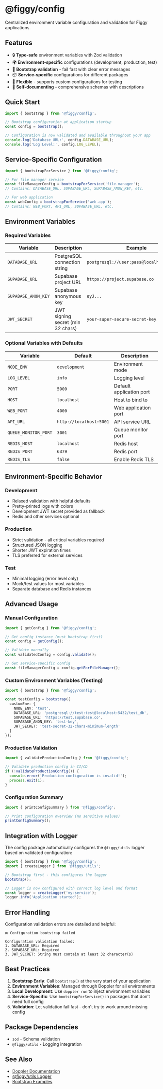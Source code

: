 # @figgy/config

Centralized environment variable configuration and validation for Figgy applications.

## Features

- 🔒 **Type-safe** environment variables with Zod validation
- 🌍 **Environment-specific** configurations (development, production, test)
- 🚀 **Bootstrap validation** - fail fast with clear error messages
- 📦 **Service-specific** configurations for different packages
- 🔧 **Flexible** - supports custom configurations for testing
- 📝 **Self-documenting** - comprehensive schemas with descriptions

## Quick Start

```typescript
import { bootstrap } from '@figgy/config';

// Bootstrap configuration at application startup
const config = bootstrap();

// Configuration is now validated and available throughout your app
console.log('Database URL:', config.DATABASE_URL);
console.log('Log Level:', config.LOG_LEVEL);
```

## Service-Specific Configuration

```typescript
import { bootstrapForService } from '@figgy/config';

// For file manager service
const fileManagerConfig = bootstrapForService('file-manager');
// Contains: DATABASE_URL, SUPABASE_URL, SUPABASE_ANON_KEY, etc.

// For web application
const webConfig = bootstrapForService('web-app');
// Contains: WEB_PORT, API_URL, SUPABASE_URL, etc.
```

## Environment Variables

### Required Variables

| Variable | Description | Example |
|----------|-------------|---------|
| `DATABASE_URL` | PostgreSQL connection string | `postgresql://user:pass@localhost:5432/db` |
| `SUPABASE_URL` | Supabase project URL | `https://project.supabase.co` |
| `SUPABASE_ANON_KEY` | Supabase anonymous key | `eyJ...` |
| `JWT_SECRET` | JWT signing secret (min 32 chars) | `your-super-secure-secret-key` |

### Optional Variables with Defaults

| Variable | Default | Description |
|----------|---------|-------------|
| `NODE_ENV` | `development` | Environment mode |
| `LOG_LEVEL` | `info` | Logging level |
| `PORT` | `5000` | Default application port |
| `HOST` | `localhost` | Host to bind to |
| `WEB_PORT` | `4000` | Web application port |
| `API_URL` | `http://localhost:5001` | API service URL |
| `QUEUE_MONITOR_PORT` | `3001` | Queue monitor port |
| `REDIS_HOST` | `localhost` | Redis host |
| `REDIS_PORT` | `6379` | Redis port |
| `REDIS_TLS` | `false` | Enable Redis TLS |

## Environment-Specific Behavior

### Development
- Relaxed validation with helpful defaults
- Pretty-printed logs with colors
- Development JWT secret provided as fallback
- Redis and other services optional

### Production
- Strict validation - all critical variables required
- Structured JSON logging
- Shorter JWT expiration times
- TLS preferred for external services

### Test
- Minimal logging (error level only)
- Mock/test values for most variables
- Separate database and Redis instances

## Advanced Usage

### Manual Configuration

```typescript
import { getConfig } from '@figgy/config';

// Get config instance (must bootstrap first)
const config = getConfig();

// Validate manually
const validatedConfig = config.validate();

// Get service-specific config
const fileManagerConfig = config.getForFileManager();
```

### Custom Environment Variables (Testing)

```typescript
import { bootstrap } from '@figgy/config';

const testConfig = bootstrap({
  customEnv: {
    NODE_ENV: 'test',
    DATABASE_URL: 'postgresql://test:test@localhost:5432/test_db',
    SUPABASE_URL: 'https://test.supabase.co',
    SUPABASE_ANON_KEY: 'test-key',
    JWT_SECRET: 'test-secret-32-chars-minimum-length'
  }
});
```

### Production Validation

```typescript
import { validateProductionConfig } from '@figgy/config';

// Validate production config in CI/CD
if (!validateProductionConfig()) {
  console.error('Production configuration is invalid!');
  process.exit(1);
}
```

### Configuration Summary

```typescript
import { printConfigSummary } from '@figgy/config';

// Print configuration overview (no sensitive values)
printConfigSummary();
```

## Integration with Logger

The config package automatically configures the `@figgy/utils` logger based on validated configuration:

```typescript
import { bootstrap } from '@figgy/config';
import { createLogger } from '@figgy/utils';

// Bootstrap first - this configures the logger
bootstrap();

// Logger is now configured with correct log level and format
const logger = createLogger('my-service');
logger.info('Application started');
```

## Error Handling

Configuration validation errors are detailed and helpful:

```
❌ Configuration bootstrap failed

Configuration validation failed:
1. DATABASE_URL: Required
2. SUPABASE_URL: Required  
3. JWT_SECRET: String must contain at least 32 character(s)
```

## Best Practices

1. **Bootstrap Early**: Call `bootstrap()` at the very start of your application
2. **Environment Variables**: Managed through Doppler for all environments
3. **Local Development**: Use `doppler run` to inject environment variables
4. **Service-Specific**: Use `bootstrapForService()` in packages that don't need full config
5. **Validation**: Let validation fail fast - don't try to work around missing config

## Package Dependencies

- `zod` - Schema validation
- `@figgy/utils` - Logging integration

## See Also

- [Doppler Documentation](https://docs.doppler.com)
- [@figgy/utils Logger](../utils/README.md)
- [Bootstrap Examples](./src/bootstrap.ts)